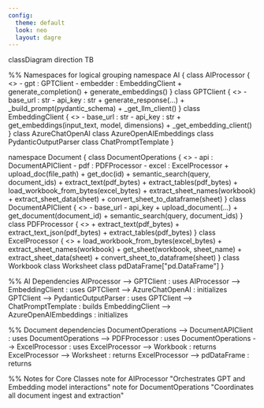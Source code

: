 ```yaml
---
config:
  theme: default
  look: neo
  layout: dagre
---
```

classDiagram
  direction TB

  %% Namespaces for logical grouping
  namespace AI {
    class AIProcessor {
      <<Service>>
      - gpt : GPTClient
      - embedder : EmbeddingClient
      + generate_completion()
      + generate_embeddings()
    }
    class GPTClient {
      <<Utility>>
      - base_url : str
      - api_key : str
      + generate_response(...)
      + _build_prompt(pydantic_schema)
      + _get_llm_client()
    }
    class EmbeddingClient {
      <<Utility>>
      - base_url : str
      - api_key : str
      + get_embeddings(input_text, model, dimensions)
      + _get_embedding_client()
    }
    class AzureChatOpenAI
    class AzureOpenAIEmbeddings
    class PydanticOutputParser
    class ChatPromptTemplate
  }

  namespace Document {
    class DocumentOperations {
      <<Service>>
      - api : DocumentAPIClient
      - pdf : PDFProcessor
      - excel : ExcelProcessor
      + upload_doc(file_path)
      + get_doc(id)
      + semantic_search(query, document_ids)
      + extract_text(pdf_bytes)
      + extract_tables(pdf_bytes)
      + load_workbook_from_bytes(excel_bytes)
      + extract_sheet_names(workbook)
      + extract_sheet_data(sheet)
      + convert_sheet_to_dataframe(sheet)
    }
    class DocumentAPIClient {
      <<Utility>>
      - base_url
      - api_key
      + upload_document(...)
      + get_document(document_id)
      + semantic_search(query, document_ids)
    }
    class PDFProcessor {
      <<Utility>>
      + extract_text(pdf_bytes)
      + extract_text_json(pdf_bytes)
      + extract_tables(pdf_bytes)
    }
    class ExcelProcessor {
      <<Utility>>
      + load_workbook_from_bytes(excel_bytes)
      + extract_sheet_names(workbook)
      + get_sheet(workbook, sheet_name)
      + extract_sheet_data(sheet)
      + convert_sheet_to_dataframe(sheet)
    }
    class Workbook
    class Worksheet
    class pdDataFrame["pd.DataFrame"]
  }

  %% AI Dependencies
  AIProcessor --> GPTClient : uses
  AIProcessor --> EmbeddingClient : uses
  GPTClient --> AzureChatOpenAI : initializes
  GPTClient --> PydanticOutputParser : uses
  GPTClient --> ChatPromptTemplate : builds
  EmbeddingClient --> AzureOpenAIEmbeddings : initializes

  %% Document dependencies
  DocumentOperations --> DocumentAPIClient : uses
  DocumentOperations --> PDFProcessor : uses
  DocumentOperations --> ExcelProcessor : uses
  ExcelProcessor --> Workbook : returns
  ExcelProcessor --> Worksheet : returns
  ExcelProcessor --> pdDataFrame : returns

  %% Notes for Core Classes
  note for AIProcessor "Orchestrates GPT and Embedding model interactions"
  note for DocumentOperations "Coordinates all document ingest and extraction"
